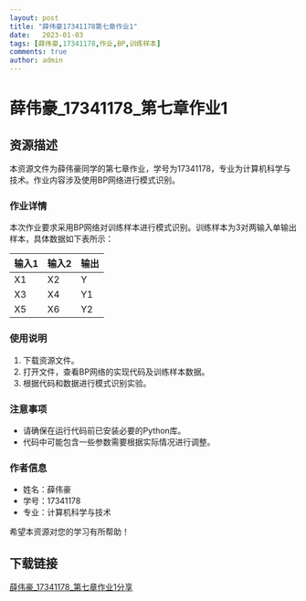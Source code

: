 ```yaml
---
layout: post
title: "薛伟豪17341178第七章作业1"
date:   2023-01-03
tags: [薛伟豪,17341178,作业,BP,训练样本]
comments: true
author: admin
---
```

# 薛伟豪_17341178_第七章作业1

## 资源描述

本资源文件为薛伟豪同学的第七章作业，学号为17341178，专业为计算机科学与技术。作业内容涉及使用BP网络进行模式识别。

### 作业详情

本次作业要求采用BP网络对训练样本进行模式识别。训练样本为3对两输入单输出样本，具体数据如下表所示：

| 输入1 | 输入2 | 输出 |
|-------|-------|------|
|  X1   |  X2   |  Y   |
|  X3   |  X4   |  Y1  |
|  X5   |  X6   |  Y2  |

### 使用说明

1. 下载资源文件。
2. 打开文件，查看BP网络的实现代码及训练样本数据。
3. 根据代码和数据进行模式识别实验。

### 注意事项

- 请确保在运行代码前已安装必要的Python库。
- 代码中可能包含一些参数需要根据实际情况进行调整。

### 作者信息

- 姓名：薛伟豪
- 学号：17341178
- 专业：计算机科学与技术

希望本资源对您的学习有所帮助！

## 下载链接

[薛伟豪_17341178_第七章作业1分享](https://pan.quark.cn/s/c15bfb85f8d8)